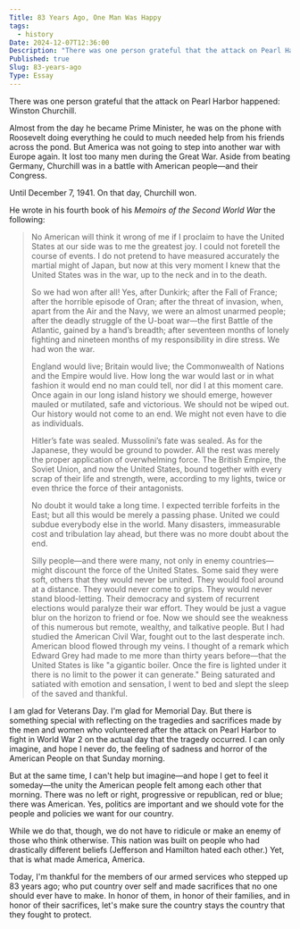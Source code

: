 ```yaml
---
Title: 83 Years Ago, One Man Was Happy
tags:
  - history
Date: 2024-12-07T12:36:00
Description: "There was one person grateful that the attack on Pearl Harbor happened: Winston Churchill."
Published: true
Slug: 83-years-ago
Type: Essay
---
```

There was one person grateful that the attack on Pearl Harbor happened: Winston Churchill.

Almost from the day he became Prime Minister, he was on the phone with Roosevelt doing everything he could to much needed help from his friends across the pond. But America was not going to step into another war with Europe again. It lost too many men during the Great War. Aside from beating Germany, Churchill was in a battle with American people—and their Congress.

Until December 7, 1941. On that day, Churchill won.

He wrote in his fourth book of his *Memoirs of the Second World War* the following:

> No American will think it wrong of me if I proclaim to have the United States at our side was to me the greatest joy. I could not foretell the course of events. I do not pretend to have measured accurately the martial might of Japan, but now at this very moment I knew that the United States was in the war, up to the neck and in to the death.
> 
> So we had won after all! Yes, after Dunkirk; after the Fall of France; after the horrible episode of Oran; after the threat of invasion, when, apart from the Air and the Navy, we were an almost unarmed people; after the deadly struggle of the U-boat war—the first Battle of the Atlantic, gained by a hand’s breadth; after seventeen months of lonely fighting and nineteen months of my responsibility in dire stress. We had won the war.
> 
> England would live; Britain would live; the Commonwealth of Nations and the Empire would live. How long the war would last or in what fashion it would end no man could tell, nor did I at this moment care. Once again in our long island history we should emerge, however mauled or mutilated, safe and victorious. We should not be wiped out. Our history would not come to an end. We might not even have to die as individuals.
> 
> Hitler’s fate was sealed. Mussolini’s fate was sealed. As for the Japanese, they would be ground to powder. All the rest was merely the proper application of overwhelming force. The British Empire, the Soviet Union, and now the United States, bound together with every scrap of their life and strength, were, according to my lights, twice or even thrice the force of their antagonists.
> 
> No doubt it would take a long time. I expected terrible forfeits in the East; but all this would be merely a passing phase. United we could subdue everybody else in the world. Many disasters, immeasurable cost and tribulation lay ahead, but there was no more doubt about the end.
> 
> Silly people—and there were many, not only in enemy countries—might discount the force of the United States. Some said they were soft, others that they would never be united. They would fool around at a distance. They would never come to grips. They would never stand blood-letting. Their democracy and system of recurrent elections would paralyze their war effort. They would be just a vague blur on the horizon to friend or foe. Now we should see the weakness of this numerous but remote, wealthy, and talkative people. But I had studied the American Civil War, fought out to the last desperate inch. American blood flowed through my veins. I thought of a remark which Edward Grey had made to me more than thirty years before—that the United States is like "a gigantic boiler. Once the fire is lighted under it there is no limit to the power it can generate." Being saturated and satiated with emotion and sensation, I went to bed and slept the sleep of the saved and thankful.

I am glad for Veterans Day. I'm glad for Memorial Day. But there is something special with reflecting on the tragedies and sacrifices made by the men and women who volunteered after the attack on Pearl Harbor to fight in World War 2 on the actual day that the tragedy occurred. I can only imagine, and hope I never do, the feeling of sadness and horror of the American People on that Sunday morning.

But at the same time, I can't help but imagine—and hope I get to feel it someday—the unity the American people felt among each other that morning. There was no left or right, progressive or republican, red or blue; there was American. Yes, politics are important and we should vote for the people and policies we want for our country.

While we do that, though, we do not have to ridicule or make an enemy of those who think otherwise. This nation was built on people who had drastically different beliefs (Jefferson and Hamilton hated each other.) Yet, that is what made America, America.

Today, I'm thankful for the members of our armed services who stepped up 83 years ago; who put country over self and made sacrifices that no one should ever have to make. In honor of them, in honor of their families, and in honor of their sacrifices, let's make sure the country stays the country that they fought to protect.